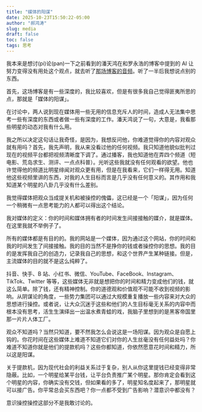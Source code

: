 ```yaml
---
title: "媒体的阳谋"
date: 2025-10-23T15:50:22-05:00
author: "郝鸿涛"
slug: media
draft: false
toc: false
tags: 思考
---
```


我本来是想讨(pi)论(pan)一下之前看到的潘天鸿在和罗永浩的博客中提到的 AI 让努力变得没有用处这个观点，就去听了[那场博客的音频](https://podcasts.apple.com/kz/podcast/%E5%BD%B1%E8%A7%86%E9%A3%93%E9%A3%8Etim-%E7%BD%97%E6%B0%B8%E6%B5%A9-%E7%94%A8%E5%BD%B1%E5%83%8F%E6%89%93%E5%BC%80%E4%B8%96%E7%95%8C%E7%9A%84%E6%A2%A6%E6%83%B3%E5%AE%B6/id1834069371?i=1000731081615)。听了一半后我想说点别的东西。

首先，这场博客是有一些深度的，我比较喜欢，但是有很多我自己觉得匪夷所思的点，那就是「媒体的阳谋」。

在讨论中，两人说到现在媒体用一些无用的信息充斥人的时间，造成人无法集中思考一些有深度的东西或者做一些有深度的工作。潘天鸿说了一句，大意是，我看那些明星的动态对我有什么用。

我之所以决定这句话让我奇怪，是因为，我想反问他，你难道觉得你的内容对观众就有用吗？首先，我先声明，我从来没看过他的任何视频。我只知道他貌似批判过现在的视频平台都把视频清晰度下调了。通过播客，我也知道他在弄四个频道（短电影、荒岛求生、测评、一点点科普）。光听这些我就没有任何观看的欲望。他也许觉得他的频道比明星绯闻对观众更有用，但是在我看来，它们一样得无用。知道他这些视频里讲的东西，对我的人生目标而言是几乎没有任何意义的。其作用和我知道某个明星的八卦几乎没有什么差别。

我觉得媒体把观众当成提关机和被操控的傀儡，这已经是一个「阳谋」，因为任何一个稍微有一点思考能力的人都可以得出这个结论。

我对媒体的定义：你的时间和媒体拥有者的时间发生间接接触的媒介，就是媒体。在这里我就不举例子了。

所有的媒体都是有目的的。我的网站是一个媒体，因为通过这个网站，你的时间和我的时间发生了间接接触。我的目的当然不是挣你的钱或者操控你的思想。我的目的是发挥我自己的创造力，记录我自己的思想，和这个世界产生某种链接。但是，主流媒体的目的就不是这么纯粹了。

抖音、快手、B 站、小红书、微信、YouTube、FaceBook、Instagram、TikTok、Twitter 等等，这些媒体无非就是想把你的时间和精力变成他们的钱，就这么简单。除了钱，还有精神控制。你的道德观和价值观不可能不收到视频的影响。从阴谋论的角度，一些势力集团可以通过大规模重复播放一些内容来对大众的思想进行操控。或者说，让大众沉迷于这些和他们的人生目标毫无关系的内容中而根本没有思考，活生生演绎出一出温水煮青蛙的戏，我脑子里想到的是黑客帝国里那一片片人体工厂。

观众不知道吗？当然只知道，要不然我怎么会说这是一场阳谋。因为观众是自愿上钩的。你花时间在这些媒体上难道不知道它们对你的人生丝毫没有任何益处吗？你难道不知道你就是他们的提款机吗？这些你都知道，你依然愿意花时间和精力，所以这是阳谋。

关于提款机，因为现代社会的利益关系过于复杂，别人从你这里提钱已经变得非常隐蔽。比如，一个明星给某平台钱，让平台负责推广某个明星。那你肯定会看到这个明星的内容，你确实没有交钱，但如果看的多了，明星知名度起来了，那明星就可以接广告。你平常总会买东西吧？你一点都不受到广告影响？潜意识中都没有？

意识操控操控这部分不是我敢讨论的。







